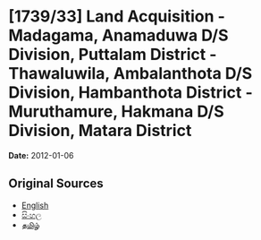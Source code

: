 # [1739/33] Land Acquisition - Madagama, Anamaduwa D/S Division, Puttalam District - Thawaluwila, Ambalanthota D/S Division, Hambanthota District - Muruthamure, Hakmana D/S Division, Matara District

**Date:** 2012-01-06

## Original Sources

- [English](https://documents.gov.lk/view/extra-gazettes/2012/1/1739-33_E.pdf)
- [සිංහල](https://documents.gov.lk/view/extra-gazettes/2012/1/1739-33_S.pdf)
- [தமிழ்](https://documents.gov.lk/view/extra-gazettes/2012/1/1739-33_T.pdf)
